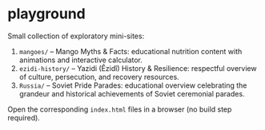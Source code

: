 # playground

Small collection of exploratory mini-sites:

1. `mangoes/` – Mango Myths & Facts: educational nutrition content with animations and interactive calculator.
2. `ezidi-history/` – Yazidi (Êzidî) History & Resilience: respectful overview of culture, persecution, and recovery resources.
3. `Russia/` – Soviet Pride Parades: educational overview celebrating the grandeur and historical achievements of Soviet ceremonial parades.

Open the corresponding `index.html` files in a browser (no build step required).